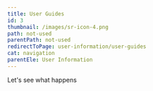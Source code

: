 ```yaml
---
title: User Guides
id: 3
thumbnail: /images/sr-icon-4.png
path: not-used
parentPath: not-used
redirectToPage: user-information/user-guides
cat: navigation
parentEle: User Information
---
```

Let's see what happens
